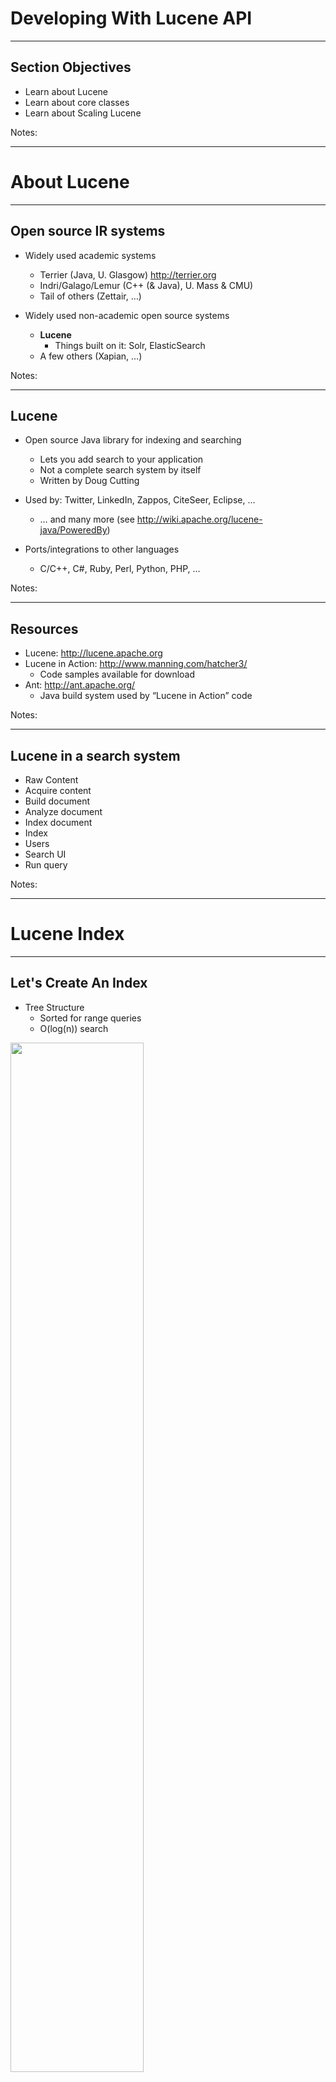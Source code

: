 # Developing With Lucene API
---

## Section Objectives

* Learn about Lucene
* Learn about core classes
* Learn about Scaling Lucene  


Notes:

---

# About Lucene 

---

## Open source IR systems


 * Widely used academic systems

     - Terrier (Java, U. Glasgow) http://terrier.org  
     - Indri/Galago/Lemur (C++ (& Java), U. Mass & CMU)
     - Tail of others (Zettair, …)

 * Widely used non-academic open source systems
     -  **Lucene** 
        * Things built on it: Solr, ElasticSearch
     - A few others (Xapian, …)

Notes: 



---

## Lucene


 * Open source Java library for indexing and searching
     - Lets you add search to your application
     - Not a complete search system by itself
     - Written by Doug Cutting

 * Used by: Twitter, LinkedIn, Zappos, CiteSeer, Eclipse, …
     - … and many more (see http://wiki.apache.org/lucene-java/PoweredBy)
 * Ports/integrations to other languages
     - C/C++, C#, Ruby, Perl, Python, PHP, …

Notes: 



---

## Resources


 * Lucene: http://lucene.apache.org
 * Lucene in Action: http://www.manning.com/hatcher3/
     - Code samples available for download
 * Ant: http://ant.apache.org/
     - Java build system used by “Lucene in Action” code

Notes: 



---

## Lucene in a search system


 * Raw Content
 * Acquire content
 * Build document
 * Analyze document
 * Index document
 * Index
 * Users
 * Search UI
 * Run query

Notes: 


---

# Lucene Index
---

## Let's Create An Index

* Tree Structure
  - Sorted for range queries
  - O(log(n)) search

<img src="../../assets/images/solr/index.png" style="width:65%;"/> <!-- {"left" : 0.76, "top" : 2.63, "height" : 2.81, "width" : 8.73} -->


* But Lucene does not index this way

Notes:

---

## A New Index

* Terms and documents are stored in arrays

<img src="../../assets/images/solr/NewIndex.png" style="width:70%;"/> <!-- {"left" : 0.45, "top" : 2.36, "height" : 3.47, "width" : 9.34} -->

Notes:

---

## Insertions

* Means writing a new segment
* In case of too many segments, merge them
* Merging: concatenate docs, merge terms dictionaries and postings lists (merge sort)


<img src="../../assets/images/solr/insertion.png" style="width:65%;"/> <!-- {"left" : 0.15, "top" : 3.35, "height" : 3.62, "width" : 9.95} -->

Notes:

---

## Insertion, contd


<img src="../../assets/images/solr/insertion2.png" style="width:70%;"/> <!-- {"left" : 0.32, "top" : 2.22, "height" : 3.52, "width" : 9.61} -->
Notes:

---

## Deletion

* Means a bit off
* Ignore deleted documents when searching and merging 
* Merge policies favor segments with many deletions

<img src="../../assets/images/solr/3rd-party/deletion.png" style="width:70%;"/> <!-- {"left" : 0.18, "top" : 3.32, "height" : 2.61, "width" : 9.89} -->


Notes:

---

## Pros And Cons

* Pros:
  - Segments never modified
    - Properly used cache by file system
    - Lock-free
  - Terms are de-duplicated
    - Leads to save more space for high-frequency terms
  - An ord identifies docs uniquely
    - Good for cross-API comm.
    - Several indexes in a single query can be used 
  - An ord identifies terms uniquely
    - Sorting: compare longs, not strings
    - Faceting

---

## Pros and Cons (contd)

* Cons:
  - When updating, a new segment is written
    - Better to update in bulk not single
    - They are written sequentially
Notes:

---

## Example of adding document

* `addDoc()`: Adds documents to the index

```java
private static void addDoc(IndexWriter w, String title, String isbn) throws
IOException{
  Document doc = new Document();
  doc.add(new TextField("title",title,Field.Store.YES));
  doc.add(new StringField("isbn",isbn,Field.Store.YES));
  w.addDocument(doc);
}
```
<!-- {"left" : 0, "top" : 1.84, "height" : 1.8, "width" : 10.25} -->





---

## Core indexing classes


 * `IndexWriter`
     - Central component that allows you to create a new index, open an existing one, and add, remove, or update documents in an index
     - Built on an `IndexWriterConfig` and a `Directory`
 * `Directory`
     - Abstract class that represents the location of an index
 * `Analyzer`
     - Extracts tokens from a text stream

Notes: 



---

## Creating an IndexWriter

```java
import org.apache.lucene.analysis.Analyzer 
import org.apache.lucene.index.IndexWriter 
import org.apache.lucene.index.IndexWriterConfig 
import org.apache.lucene.store.Directory 

private IndexWriter writer;

public Indexer(String dir) throws IOException {
  Directory indexDir = FSDirectory.open(new File(dir));
  Analyzer analyzer = new StandardAnalyzer ();
  IndexWriterConfig cfg = new IndexWriterConfig(analyzer);
  cfg.setOpenMode(OpenMode.CREATE);
  writer = new IndexWriter (indexDir, cfg)
}
```
<!-- {"left" : 0, "top" : 1.44, "height" : 3.9, "width" : 10.25} -->

Notes: 



---

## Core indexing classes (contd.)


 * `Document`
     - Represents a collection of named Fields.  Text in these Fields are indexed.
 * Field
     - Note : Lucene Fields can represent both “fields” and “zones” as described in the textbook
     - Or even other things like numbers.
     - `StringFields` are indexed but not tokenized
     - `TextFields` are indexed and tokenized

Notes: 



---

## A Document contains Fields

```java
import org.apache.lucene.document. Document ;
import org.apache.lucene.document. Field ;
  ...
protected Document getDocument(File f) throws Exception {
  Document  doc = new  Document ();
  doc.add (new  TextField ("contents”, new FileReader(f))) 
  doc.add (new  StringField ("filename”,
                           f.getName(),
                           Field.Store.YES)); 
  doc.add (new  StringField ("fullpath”,
                           f.getCanonicalPath(),
                           Field.Store.YES));
  return doc;
}
```
<!-- {"left" : 0, "top" : 1.44, "height" : 3.84, "width" : 10.25} -->


Notes: 



---

## Index a Document with IndexWriter

```java
  private IndexWriter writer;
  ...
  private void indexFile(File f) throws
  		Exception {
  	Document doc = getDocument(f);
  	writer.addDocument (doc);
  }
```
<!-- {"left" : 0, "top" : 1.44, "height" : 2.6, "width" : 8.15} -->

Notes: 



---

## Indexing a directory

```java
private IndexWriter writer;
  ...
public int index(String dataDir,
  				   FileFilter filter)
  		throws Exception {
  	File[] files = new File(dataDir).listFiles();
  	for (File f: files) {
  		if (... &&
  			 (filter == null || filter.accept(f))) {
  			indexFile(f);
  		}
  	}
  	return writer. numDocs ();
}
```
<!-- {"left" : 0, "top" : 1.44, "height" : 4.73, "width" : 10.25} -->

Notes: 



---

## Closing the IndexWriter

```java
private IndexWriter writer;
  ...
public void close() throws IOException {
  writer.close ();
}
```
<!-- {"left" : 0, "top" : 1.44, "height" : 2.06, "width" : 8.85} -->

Notes: 



---

## The Index


 * The Index is the kind of inverted index we know and love

 * The default Lucene50 codec is:

     - variable-byte and fixed-width encoding of delta values

     - multi-level skip lists

     - natural ordering of docIDs

     - encodes both term frequencies and positional information

 * APIs to customize the codec

Notes: 



---

# Searching, Viewing and Debugging
---

## Reading Query

```java
String qstr = args.length > 0 ?args[0]:"lucene";
Query qry = new
QueryParser(Version.LUCENE_40,"title",analyzer)/parse(qstr);
```
<!-- {"left" : 0, "top" : 1.44, "height" : 1.1, "width" : 10.25} -->

Notes:

---

## Searching

* You can create a searcher to search the index by query

* Top 10 ranked results are collected by instantiation of `TopScoreDocCollection`

```java

int hitsPerPage = 10;
IndexReader rd = IndexReader.open(index);
IndexSearcher srchr = new IndexSearcher(rd);
TopScoreDocCollector cltr = TopScoreDocCollector.create(hitsPerPage,true);
srchr.search(q,collector);
ScoreDoc[] hits = cltr.topDocs().scoreDocs
```
<!-- {"left" : 0, "top" : 2.74, "height" : 1.59, "width" : 10.25} -->

Notes:

---

## Providing View For Users 

* Now it's time to display results to the user
```java
System.out.println("Found"+hits.lengh+"hits.");
for (int i = 0; i < hits.lengh;++i){
  int documentId = hits[i].doc;
  Document doc = srchr.doc(documentId);
  System.out.println((i+1)+"."+doc.get("isbn")+"\"+d.get("title"))
}
```
<!-- {"left" : 0, "top" : 1.74, "height" : 1.62, "width" : 10.25} -->

---

## Core searching classes


 * `IndexSearcher`
     - Central class that exposes several search methods on an index
     - Accessed via an IndexReader
 * `Query`
     - Abstract query class.  Concrete subclasses represent specific types of queries, e.g., matching terms in fields, boolean queries, phrase queries, …
 * `QueryParser`
     - Parses a textual representation of a query into a Query instance

Notes: 



---

## IndexSearcher


 * IndexReader

 * Directory

 * Query

 * TopDocs

Notes: 



---

## Creating an IndexSearcher

```java
import org.apache.lucene.search. IndexSearcher ;
...
public static void search(String indexDir, String q)
  throws IOException, ParseException {
   IndexReader  rdr =
  		DirectoryReader.open(FSDirectory.open(
  								new File(indexDir)));
   IndexSearcher is = new IndexSearcher (rdr);
  	...
  }
```
<!-- {"left" : 0, "top" : 1.44, "height" : 3.41, "width" : 10.25} -->

Notes: 



---

## Query and QueryParser

```java
import org.apache.lucene.queryParser.QueryParser ;

import org.apache.lucene.search.Query;

...
public static void search(String indexDir, String q)
  throws IOException, ParseException 
...
QueryParser parser =
   new QueryParser ("contents”,
		 new StandardAnalyzer ());                                 
Query query = parser.parse (q);
... 
}
```
<!-- {"left" : 0, "top" : 1.44, "height" : 3.41, "width" : 10.25} -->

Notes: 

---

## Core searching classes (contd.)


 * `TopDocs`
     - Contains references to the top documents returned by a search
 * `ScoreDoc`
     - Represents a single search result

Notes: 



---

## search() returns TopDocs


```java
  import org.apache.lucene.search. TopDocs ;
  ...
  public static void search(String indexDir,
  										 String q)
  		throws IOException, ParseException 
  	...
  	IndexSearcher is = ...;
  	...
  	Query query = ...;
  	...
  	 TopDocs  hits = is. search (query, 10);
  }
```
<!-- {"left" : 0, "top" : 1.44, "height" : 4.25, "width" : 10.25} -->

Notes: 



---

## TopDocs contain ScoreDocs

```java
  import org.apache.lucene.search. ScoreDoc;
  ...
  public static void search(String indexDir, String q)
  		throws IOException, ParseException 
  	...
  	IndexSearcher is = ...;
  	...
  	TopDocs hits = ...;
  	...
  	for( ScoreDoc  scoreDoc : hits. scoreDocs ) {
  		Document doc = is. doc (scoreDoc. doc );
  		System.out.println(doc. get ("fullpath"));
  	}
  }
```
<!-- {"left" : 0, "top" : 1.44, "height" : 4.57, "width" : 10.25} -->

Notes: 



---

## Closing IndexSearcher

```java
  public static void search(String indexDir,
  										 String q)
  		throws IOException, ParseException 
  	...
  	IndexSearcher is = ...;
  	...
  	is.close ();
  }
```
<!-- {"left" : 0, "top" : 1.44, "height" : 2.94, "width" : 10.25} -->

Notes: 



---

## How Lucene models content


 * A Document is the atomic unit of indexing and searching

     - A Document contains Fields

 * Fields have a name and a value

     - You have to translate raw content into Fields 

     - Examples: Title, author, date, abstract, body, URL, keywords, ...

     - Different documents can have different fields

     - Search a field using `name:term`, e.g., `title:lucene`

Notes: 



---

## Fields

 * Fields may
     - Be indexed or not
        * Indexed fields may or may not be analyzed (i.e., tokenized with an Analyzer)
          * Non-analyzed fields view the entire value as a single token (useful for URLs, paths, dates, social security numbers, ...)
     - Be stored or not
        * Useful for fields that you'd like to display to users
     - Optionally store term vectors
        * Like a positional index on the Field's terms
        * Useful for highlighting, finding similar documents, categorization

Notes: 



---

## Field construction

 * Lots of different constructors

 * Field constructionLots of different constructors

```java
import org.apache.lucene.document.Field

import org.apache.lucene.document.FieldType

Field(String name,
	 String value,
     FieldType type);
```
<!-- {"left" : 0, "top" : 2.24, "height" : 2.61, "width" : 8.96} -->

---

## Field construction

 * value can also be specified with a `Reader`, a `TokenStream`, or a `byte[]`.  

 * `FieldType` specifies field properties.

 * Can also directly use sub-classes like `TextField`, `StringField`, …

Notes: 



---

## Using Field properties

| Index          | Store | TermVector               | Example Usage           |
|----------------|-------|--------------------------|-------------------------|
| `NOT_ANALYZED` | Yes   | No                       | identifiers, phone, SSN |
| `ANALYZED`     | Yes   | `WITH_POSITIONS_OFFSETS` | Title, abstract         |
| `ANALYZED`     | No    | `WITH_POSITIONS_OFFSETS` | Body                    |
| `NO`           | Yes   | NO                       | Document Type           |
| `NOT_ANALYZED` | No    | NO                       | Hidden Keywords         |

<!-- {"left" : 0.25, "top" : 1.47, "height" : 3.53, "width" : 9.75} -->

Notes: 



---

## Multi-valued fields


 * You can add multiple Fields with the same name

     - Lucene simply concatenates the different values for that named Field

```java
Document  doc = new  Document ();
  doc. add (new  TextField (“author”,
					     “chris manning”));
doc. add (new  TextField (“author”,
					     “prabhakar raghavan”));
...
```
<!-- {"left" : 0, "top" : 2.66, "height" : 2.19, "width" : 9.48} -->

Notes: 



---

## Analyzer


 * Tokenizes the input text

 * Common s
     - `WhitespaceAnalyzer`: Splits tokens on whitespace
     - `SimpleAnalyzer`: Splits tokens on non-letters, and then lowercases
     - `StopAnalyzer`: Same as SimpleAnalyzer, but also removes stop words
     - `StandardAnalyzer`: Most sophisticated analyzer that knows about certain token types, lowercases, removes stop words, ...

Notes: 



---

## Analysis example


 * “The quick brown fox jumped over the lazy dog”
 * `WhitespaceAnalyzer`
     - `[The] [quick] [brown] [fox] [jumped] [over] [the] [lazy] [dog]`
 * SimpleAnalyzer
     - `[the] [quick] [brown] [fox] [jumped] [over] [the] [lazy] [dog]`
 * StopAnalyzer
     - `[quick] [brown] [fox] [jumped] [over] [lazy] [dog]`
 * StandardAnalyzer
     - `[quick] [brown] [fox] [jumped] [over] [lazy] [dog]`

Notes: 



---

## Another analysis example


 * “XY&Z Corporation – xyz@example.com”

 * WhitespaceAnalyzer

     - `[XY&Z] [Corporation] [-] [xyz@example.com]`

 * SimpleAnalyzer

     - `[xy] [z] [corporation] [xyz] [example] [com]`

 * StopAnalyzer

     - `[xy] [z] [corporation] [xyz] [example] [com]`

 * StandardAnalyzer

     - `[xy&z] [corporation] [xyz@example.com]`

Notes: 



---

## What's inside an Analyzer?


 * Analyzers need to return a `TokenStream`:
   - `public TokenStream tokenStream(String fieldName, Reader reader)`

 * `TokenStream`
 * `Tokenizer`
 * `TokenFilter`

Notes: 



---

## Tokenizers and TokenFilters


 * `Tokenizer`
     - `WhitespaceTokenizer`
     - `KeywordTokenizer`
     - `LetterTokenizer`
     - `StandardTokenizer`
     - ...
 * `TokenFilter`
     - `LowerCaseFilter`
     - `StopFilter`
     - `PorterStemFilter`
     - `ASCIIFoldingFilter`
     - `StandardFilter`
     - ...

Notes: 



---

## Adding/deleting Documents to/from an IndexWriter

 * `void addDocument(Iterable<IndexableField> d);`
 * IndexWriter's Analyzer is used to analyze document.
 *  Important: Need to ensure that Analyzers used at indexing time are consistent with Analyzers used at searching time

```java
// deletes docs containing terms or matching
// queries.  The term version is useful for
// deleting one document.
void deleteDocuments(Term... terms);
void deleteDocuments(Query... queries);   
```
<!-- {"left" : 0, "top" : 3.44, "height" : 2.19, "width" : 10.25} -->

Notes: 



---

## Index format


 * Each Lucene index consists of one or more segments
     - A segment is a standalone index for a subset of documents
     - All segments are searched
     - A segment is created whenever IndexWriter flushes adds/deletes
 * Periodically, `IndexWriter` will merge a set of segments into a single segment
     - Policy specified by a `MergePolicy`
 * You can explicitly invoke `forceMerge()` to merge segments

Notes: 



---

## Basic merge policy


 * Segments are grouped into levels
 * Segments within a group are roughly equal size (in log space)
 * Once a level has enough segments, they are merged into a segment at the next level up

Notes: 



---

## Searching a changing index

```java
Directory dir = FSDirectory.open(...);
DirectoryReader reader = DirectoryReader.open(dir);
IndexSearcher searcher = new IndexSearcher(reader);
```
<!-- {"left" : 0, "top" : 1.24, "height" : 1.27, "width" : 10.25} -->

<br/>

 * Above reader does not reflect changes to the index unless you reopen it.

 * Reopening is more resource efficient than opening a brand new reader.

```java
DirectoryReader newReader = DirectoryReader.openIfChanged(reader);

If (newReader != null) {
  reader.close();
  reader = newReader;
  searcher = new IndexSearcher(reader);
}
```
<!-- {"left" : 0, "top" : 4.83, "height" : 1.85, "width" : 10.25} -->


Notes: 



---

## Near-real-time search

```java
IndexWriter writer = ...;
DirectoryReader reader = 
    DirectoryReader.open(writer, true);
IndexSearcher searcher = new IndexSearcher(reader);
// Now let us say there's a change to the index using writer
writer.addDocument(newDoc);
DirectoryReader newReader =
    DirectoryReader.openIfChanged(reader, writer, true);
if (newReader != null) {
  reader.close();
  reader = newReader;
  searcher = new IndexSearcher(reader);
}
```
<!-- {"left" : 0, "top" : 1.44, "height" : 3.53, "width" : 10.25} -->

Notes: 



---

## QueryParser

 * Constructor

  - `(String defaultField, Analyzer analyzer);`

 * Parsing methods
     - `Query parse(String query) throws ParseException;`
     - ... and many more

Notes: 



---

## QueryParser syntax examples

| Query Expression                          | Document Matches If..                                             |
|-------------------------------------------|-------------------------------------------------------------------|
| Java                                      | Contains the term "java" in the default field                     |
| Java junit, java OR junit                 | Contains the term "java" or "junit" or both in the default filed. |
| +java +junit, java AND junit              | Contains the term "ant" in the title field                        |
| title:ant, title:extreme --subject:sports | Contains "extreme" in the "title" and not "sports" in the subject |
| (agile OR extreme) AND java               | Boolean expression matches                                        |
| title:"junit in action"                   | Phrase Matches in Title                                           |
| title:"junit action"~5                    | Proximity Matches (within 5) in Title                             |
| `java*`                                   | Wildcard Matches                                                  |
| `java~`                                   | Fuzzy Matches                                                     |
| `lastmodified:[1/1/19 TO 12/31/19]`       | Range Matches                                                     |

<!-- {"left" : 0.25, "top" : 1.51, "height" : 6.05, "width" : 9.75} -->

Notes: 



---

## Construct Querys programmatically


 * TermQuery
     - Constructed from a Term
 * TermRangeQuery

 * NumericRangeQuery

 * PrefixQuery

 * BooleanQuery

 * PhraseQuery

 * WildcardQuery

 * FuzzyQuery

 * MatchAllDocsQuery

Notes: 



---

## IndexSearcher


 * Methods

     - `TopDocs search(Query q, int n);`

     - `Document doc(int docID);`

Notes: 



---

## TopDocs and ScoreDoc


 * TopDocs methods

     - Number of documents that matched the searchtotalHits

     - Array of ScoreDoc instances containing resultsscoreDocs

     - Returns best score of all `matchesgetMaxScore()`

 * ScoreDoc methods

     - Document iddoc

     - Document scorescore

Notes: 



---

## Scoring


 * Original scoring function uses basic tf-idf scoring with
     - Programmable boost values for certain fields in documents
     - Length normalization
     - Boosts for documents containing more of the query terms
 * `IndexSearcher` provides an `explain()` method that explains the scoring of a document

Notes: 



---

## Lucene Scoring


 * As well as traditional tf.idf vector space model, Lucene has:

     - BM25

     - drf (divergence from randomness)

     - ib (information (theory)-based similarity)

```java
indexSearcher.setSimilarity(
   new BM25Similarity());
BM25Similarity custom =
  new BM25Similarity(1.2, 0.75); // k1, b
indexSearcher.setSimilarity(custom);
```
<!-- {"left" : 0, "top" : 3.18, "height" : 1.98, "width" : 8.66} -->

Notes: 



---

# Tika
---

## The Main Problem

* Many documents are not in plain text
  - Audio
  - Video
  - PDF
  - Picture
  and many more...


<img src="../../assets/images/solr/extr_challenge.png" style="width:55%;"/><!-- {"left" : 1.65, "top" : 3.89, "height" : 4.03, "width" : 6.96} -->

Notes:

---

## Other Problems

* License
* Dependencies
* Efforts breaking up
* Custom solution limits

---

## Tika Design

* Parser interface
* Document input stream
* XHTML SAX events
* Document metadata
* Parser implementation

Notes:

---
## Parser interface

```java
void parse(InputStream stream, ContentHandler handler, 
Metadata metadata) throws IOException, 
SAXException, TikaException;
```
<!-- {"left" : 0, "top" : 1.44, "height" : 1.01, "width" : 10.25} -->


<img src="../../assets/images/solr/parser.png" style="width:50%;"/><!-- {"left" : 1.01, "top" : 3.19, "height" : 4.71, "width" : 7.73} -->

Notes:

---

## Document input stream

<img src="../../assets/images/solr/in_stream.png" style="width:65%;"/><!-- {"left" : 1.02, "top" : 2.01, "height" : 5.05, "width" : 8.21} -->


Notes:

---

## XHTML SAX events

```html
<html xmlns="http://www.w3.org/1999/xhtml">
  <head>
    <title>...</title>
  </head>
  <body>...</body>
</html>
```
<!-- {"left" : 1.02, "top" : 1.38, "height" : 2.03, "width" : 7.94} -->

<img src="../../assets/images/solr/sax.png" style="width:65%;"/><!-- {"left" : 0.7, "top" : 4.26, "height" : 3.72, "width" : 8.84} -->

Notes:

---
## Document Metadata

* Metadata.RESOURCE_NAME_KEY
  - the name of the file or resource that contains the document
* Metadata.CONTENT_TYPE
  - according to the content type the document was parsed to
* Metadata.TITLE
  - if the document format contains an explicit title field
* Metadata.AUTHOR
  - if the document format contains an explicit author field

Notes:

---
## parser Implementation

* Third party libraries:
  - PDFBox
  - Apache POI
* Tika parsers:
  - PDFParser
  - OfficeParser

---

## parser Implementation

* AutoDetectParser:
  - Accumulates all `Tika` functionalities
  - Works on any kind of document
* Supported formats:
  - Word
  - Excel
  - PowerPoint
  - XML
  - HTML
  - MP3
  and much more...

Notes:

---

# Lucene Performance Tuning
---

## Best practices

* Run a Java profiler; `System.nanoTime`
* Run your JVM with the `-server` switch
* Upgrade to the latest release of `Lucene`
* Use a local file system for your index
* Don't re-open `IndexWriter` or `IndexReader/IndexSearcher` any more frequently than required
* Use multiple threads

Notes:

---

## Best practices (contd)

* Use faster hardware
* Put as much physical memory as you can in your computers
* Budget enough memory, CPU and file descriptors for your peak usage
* Turn off any fields or features that your application is not actually using
* Group multiple text fields into a single text field and search only that one

Notes:

---

## Testing process

* Set up a test
* Establish a baseline of your metric
* Take an open minded iterative approach. Make a change at a time and test it

Notes:

---

## Metrics

* You have to understand which metric you need to improve
  - Index-to-search delay
  - Indexing throughput
  - Search latency
  - Search throughput

Notes:

---

## Index-to-search delay

* Time from when you add or update a document until users can actually search it
* the only way to reduce index-to-search delay is to close your writer and reopen your reader
* This operation consumes IO, CPU, and memory
* Reopen a reader:
  - Use the `reopen` method to get a new `IndexReader`
  - Create the IndexSearcher from the new reader
  - If necessary, warm this searcher by running carefully chosen initial searches
  - Once the new searcher is ready, direct new searches to it, but follow-on searches (e.g., another page of
results for a previously run search) back to the original searcher
  - After the completion of serrch sessions close the older searcher

Notes:

---

## indexing throughput on Wikipedia


<img src="../../assets/images/solr/wikipedia.png" style="width:24%;"/> <!-- {"left" : 3.54, "top" : 1.62, "height" : 6.4, "width" : 3.1} -->

Notes:

---

## Indexing throughput

* How many documents per second you are able to add to your index
* Use Wikipedia as source of text
* First pre-process the Wikipedia XML content into a single large text file
* Then run the real test

Notes:

---

## Real test

* Run this algorithm:

```java
analyzer=org.apache.lucene.analysis.standard.StandardAnalyzer
doc.maker=org.apache.lucene.benchmark.byTask.feeds.LineDocMaker
directory=FSDirectory
# Use stored fields and term vectors
doc.stored = true 
doc.term.vectors = true
docs.file=/lucene/wikipedia.lines.txt
{ "Rounds" # Run test 3 times
ResetSystemErase
{ "BuildIndex"
-CreateIndex()
{ "AddDocs" AddDoc > : 200000 # Add first 200K doc
-CloseIndex()
}
NewRound
} : 3

RepSumByPrefRound BuildIndex # Report results
```
<!-- {"left" : 0.0, "top" : 1.78, "height" : 4.55, "width" : 10.25} -->

Notes:

---

## Improve indexing throughput

* Use many threads
* Set IndexWriter to flush by memory usage and not document count
* Turn off compound file format `IndexWriter.setUseCompoundFile(false)`
* Use `autoCommit=false`
* Re-use `Document` and `Field` instances
* Make sure your own analyzers and filters are re-using a single Token instance by defining the
`nextToken(Token)` API

Notes:

---

## Improve indexing throughput (contd)

* Test different values of mergeFactor
* Use optimize sparingly
* Index into separate indices
* Test the speed of creating the documents and just tokenizing them by using the `ReadTokens` task in your algorithm

---

## Search latency and throughput

* Use enough threads to fully utilize your computer's concurrency
* Use a read-only IndexReader
* If you are not on Windows, use `NIOFSDirectory`
* Make sure each step between the user and Lucene is not adding unnecessary latency
* Be sure you are using enough threads to fully utilize the computer's hardware
* consider using more than one instance of
`IndexSearcher`

Notes:

---

## Search latency and throughput (contd)

* Warm up your searchers before using them on real searches
* Use `FieldCache` instead of stored fields, if you can afford the RAM
* Decrease `mergeFactor` so there are fewer segments in the index
* Turn off compound file format
* Limit your use of term vectors
* If you must load stored fields, use FieldSelector

Notes:

---

## Search latency and throughput (contd)

* Run optimize or `optimize(maxNumSegments)` periodically on your index
* Don't iterate over more hits than needed
* Only re-open the `IndexReader` when it's really necessary
* Call `query.rewrite().toString()` and print the result
* If you are using `FuzzyQuery`, set the minimum prefix length to a value greater than zero

Notes:

---

## Threads & concurrency

<img src="../../assets/images/solr/thread.png" style="width:30%;float:right;"/> <!-- {"left" : 6.59, "top" : 1.24, "height" : 5.35, "width" : 3.5} -->

* Using threads for searching
* Using threads for indexing
  - A simple utility class that extends `IndexWriter` and uses `java.util.concurrent`



Notes:

---

## Managing resources consumption 

* Disk space
* File descriptors
* Memory

Notes:

---

## Common errors

* Index corruption
  - Hardware problems
  - The OS or computer crashes
  - Accidentally allowing two writers to write to the same index at the same time
  - Errors when copying
  - It's even possible you've hit a previously undiscovered bug in Lucene

Notes:

---

## Test your index for corruption

  - Run Lucene with assertions enabled
  - Run the `org.apache.lucene.index.CheckIndex` tool

Notes:

---

## Repairing an index

* Final resort is `CheckIndex` tool

```java
java org.apache.lucene.index.CheckIndex <pathToIndex> -fix
```
<!-- {"left" : 0, "top" : 1.53, "height" : 0.53, "width" : 9.74} -->
* Forcefully removes those segments that hit problems






